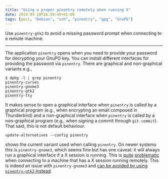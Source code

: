 ```yaml
---
title: "Using a proper pinentry remotely when running X"
date: 2019-03-10T16:59:49+01:00
tags: [post, "Debian", "ssh", "pinentry", "gpg", "GnuPG"]
---
```


Use `pinentry-gtk2` to avoid a missing password prompt when connecting to a
remote machine.

<!-- more -->

----

The application `pinentry` opens when you need to provide your password for
decrypting your GnuPG key. You can install different interfaces for providing
the password via `pinentry`. There are graphical and non-graphical variants
e.g.,

    $ dpkg -l | grep pinentry
    pinentry-curses
    pinentry-gnome3
    pinentry-gtk2
    pinentry-tty

It makes sense to open a graphical interface when `pinentry` is called by a
graphical program (e.g., when encrypting an email composed in Thunderbird) and
a non-graphical interface when `pinentry` is called by a non-graphical program
(e.g., when signing a commit through `git commit`). That said, this is not
default behaviour.

    update-alternatives --config pinentry

shows the current variant used when calling `pinentry`. On newer systems this
is `pinentry-gnome3`, which seems fine but has one caveat: it will always run a
graphical interface if a X session is running. This is [quite][1]
[problematic][2] when connecting to a machine that has a X session running
remotely. This is indeed an issue with `pinentry-gnome3` and [can be avoided by
using `pinentry-gtk2` instead][3].

[1]: http://gnupg.10057.n7.nabble.com/GnuPGv2-amp-pinentry-on-Linux-w-remote-access-td53946.html
[2]: https://lists.gnupg.org/pipermail/gnupg-users/2017-March/057967.html
[3]: https://dev.gnupg.org/T2818#92294

